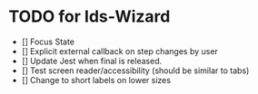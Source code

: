 # TODO for Ids-Wizard

- [] Focus State
- [] Explicit external callback on step changes by user
- [] Update Jest when final is released.
- [] Test screen reader/accessibility (should be similar to tabs)
- [] Change to short labels on lower sizes

